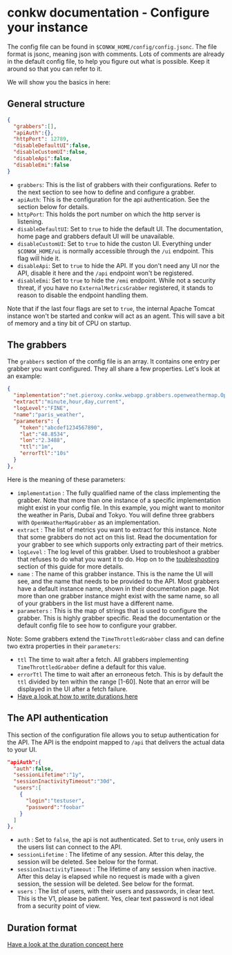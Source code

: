 # conkw documentation - Configure your instance

The config file can be found in `$CONKW_HOME/config/config.jsonc`. The file format is jsonc, meaning json with comments. Lots of comments are already in the default config file, to help you figure out what is possible. Keep it around so that you can refer to it.

We will show you the basics in here:

## General structure

```json
{
  "grabbers":[],
  "apiAuth":{},
  "httpPort": 12789,
  "disableDefaultUI":false,
  "disableCustomUI":false,
  "disableApi":false,
  "disableEmi":false
}
```

* `grabbers`: This is the list of grabbers with their configurations. Refer to the next section to see how to define and configure a grabber.
* `apiAuth`: This is the configuration for the api authentication. See the section below for details.
* `httpPort`: This holds the port number on which the http server is listening.
* `disableDefaultUI`: Set to `true` to hide the default UI. The documentation, home page and grabbers default UI will be unavailable.
* `disableCustomUI`: Set to `true` to hide the custon UI. Everything under `$CONKW_HOME/ui` is normally accessible through the `/ui` endpoint. This flag will hide it.
* `disableApi`: Set to `true` to hide the API. If you don't need any UI nor the API, disable it here and the `/api` endpoint won't be registered.
* `disableEmi`: Set to `true` to hide the `/emi` endpoint. While not a security threat, if you have no `ExternalMetricsGrabber` registered, it stands to reason to disable the endpoint handling them.

Note that if the last four flags are set to `true`, the internal Apache Tomcat instance won't be started and conkw will act as an agent. This will save a bit of memory and a tiny bit of CPU on startup.

## The grabbers

The `grabbers` section of the config file is an array. It contains one entry per grabber you want configured. They all share a few properties. Let's look at an example:

```json
{
  "implementation":"net.pieroxy.conkw.webapp.grabbers.openweathermap.OpenWeatherMapGrabber",
  "extract":"minute,hour,day,current",
  "logLevel":"FINE",
  "name":"paris_weather",
  "parameters": {
    "token":"abcdef1234567890",
    "lat":"48.8534",
    "lon":"2.3488",
    "ttl":"1m",
    "errorTtl":"10s"
  }
},
```

Here is the meaning of these parameters:

* `implementation` : The fully qualified name of the class implementing the grabber. Note that more than one instance of a specific implementation might exist in your config file. In this example, you might want to monitor the weather in Paris, Dubaï and Tokyo. You will define three grabbers with `OpenWeatherMapGrabber` as an implementation.
* `extract` : The list of metrics you want to extract for this instance. Note that some grabbers do not act on this list. Read the documentation for your grabber to see which supports only extracting part of their metrics.
* `logLevel` : The log level of this grabber. Used to troubleshoot a grabber that refuses to do what you want it to do. Hop on to the [toubleshooting](TROUBLESHOOT.md) section of this guide for more details.
* `name` : The name of this grabber instance. This is the name the UI will see, and the name that needs to be provided to the API. Most grabbers have a default instance name, shown in their documentation page. Not more than one grabber instance might exist with the same name, so all of your grabbers in the list must have a different name.
* `parameters` : This is the map of strings that is used to configure the grabber. This is highly grabber specific. Read the documentation or the default config file to see how to configure your grabber.

Note: Some grabbers extend the `TimeThrottledGrabber` class and can define two extra properties in their `parameters`:

* `ttl` The time to wait after a fetch. All grabbers implementing `TimeThrottledGrabber` define a default for this value.
* `errorTtl` The time to wait after an erroneous fetch. This is by default the `ttl` divided by ten within the range [1-60]. Note that an error will be displayed in the UI after a fetch failure.
* [Have a look at how to write durations here](CONCEPTS.md)

## The API authentication

This section of the configuration file allows you to setup authentication for the API. The API is the endpoint mapped to `/api` that delivers the actual data to your UI.

```json
"apiAuth":{
  "auth":false,
  "sessionLifetime":"1y",
  "sessionInactivityTimeout":"30d",
  "users":[
    {
      "login":"testuser", 
      "password":"foobar"
    }
  ]
},
```

* `auth` : Set to `false`, the api is not authenticated. Set to `true`, only users in the users list can connect to the API.
* `sessionLifetime` : The lifetime of any session. After this delay, the session will be deleted. See below for the format.
* `sessionInactivityTimeout` : The lifetime of any session when inactive. After this delay is elapsed while no request is made with a given session, the session will be deleted. See below for the format.
* `users` : The list of users, with their users and passwords, in clear text. This is the V1, please be patient. Yes, clear text password is not ideal from a security point of view. 


## Duration format

[Have a look at the duration concept here](CONCEPTS.md)